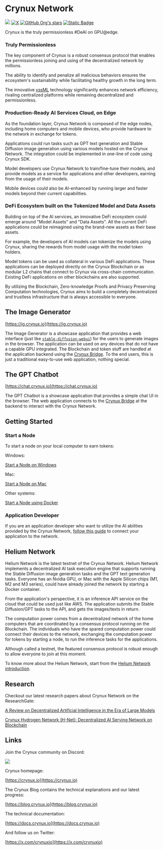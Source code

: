 # Crynux Network

[![](https://dcbadge.limes.pink/api/server/https://discord.gg/zmU9GRwU6f)](https://discord.gg/zmU9GRwU6f)
[![X](https://img.shields.io/badge/@crynuxio-%23000000.svg?style=for-the-badge&logo=X&logoColor=white)](https://x.com/crynuxio)
[![GitHub Org's stars](https://img.shields.io/github/stars/crynux-ai?style=for-the-badge&logo=github)](https://github.com/crynux-ai)
[![Static Badge](https://img.shields.io/badge/Gitbook-Documentation-blue?style=for-the-badge&logo=gitbook)](https://docs.crynux.io)

Crynux is the truly permissionless #DeAI on GPU@edge.

### Truly Permissionless

The key component of Crynux is a robust consensus protocol that enables the permissionless joining and using of the decentralized network by millions.

The ability to identify and penalize all malicious behaviors ensures the ecosystem's sustainability while facilitating healthy growth in the long term.

The innovative [vssML](https://docs.crynux.io/system-design/verifiable-secret-sampling) technology significantly enhances network efficiency, rivaling centralized platforms while remaining decentralized and permissionless.

### Production-Ready AI Services Cloud, on Edge

As the foundation layer, Crynux Network is composed of the edge nodes, including home computers and mobile devices, who provide hardware to the network in exchange for tokens.

Applications could run tasks such as GPT text generation and Stable Diffusion image generation using various models hosted on the Crynux Network. The integration could be implemented in one-line of code using Crynux SDK.

Model developers use Crynux Network to train/fine-tune their models, and provide models as a service for applications and other developers, earning from the usage of their models.

Mobile devices could also be AI-enhanced by running larger and faster models beyond their current capabilities.

### DeFi Ecosystem built on the Tokenized Model and Data Assets

Building on top of the AI services, an innovative DeFi ecosystem could emerge around "Model Assets" and "Data Assets". All the current DeFi applications could be reimagined using the brand-new assets as their base assets.

For example, the developers of AI models can tokenize the models using Crynux, sharing the rewards from model usage with the model token holders.

Model tokens can be used as collateral in various DeFi applications. These applications can be deployed directly on the Crynux Blockchain or as modular L2 chains that connect to Crynux via cross-chain communication. Existing DeFi applications on other blockchains are also supported.

By utilizing the Blockchain, Zero-knowledge Proofs and Privacy Preserving Computation technologies, Crynux aims to build a completely decentralized and trustless infrastructure that is always accessible to everyone.

## The Image Generator

[https://ig.crynux.io](https://ig.crynux.io)

The Image Generator is a showcase application that provides a web interface (just like [`stable-diffusion-webui`](https://github.com/AUTOMATIC1111/stable-diffusion-webui)) for the users to generate images in the browser. 
The application can be used on any devices that do not have a capable GPU integrated. The Blockchain and token stuff are handled at the application backend using the [Crynux Bridge](https://github.com/crynux-ai/crynux-bridge). To the end users, this is just a traditional easy-to-use web application, nothing special.

## The GPT Chatbot

[https://chat.crynux.io](https://chat.crynux.io)

The GPT Chatbot is a showcase application that provides a simple chat UI in the browser. The web application connects to the [Crynux Bridge](https://github.com/crynux-ai/crynux-bridge) at the backend to interact with the Crynux Network.

## Getting Started

### Start a Node

To start a node on your local computer to earn tokens:

Windows:

[Start a Node on Windows](https://docs.crynux.io/node-hosting/start-a-node-windows)

Mac:

[Start a Node on Mac](https://docs.crynux.io/node-hosting/start-a-node-mac)

Other systems:

[Start a Node using Docker](https://docs.crynux.io/node-hosting/start-a-node-docker)

### Application Developer

If you are an application developer who want to utilize the AI abilities provided by the Crynux Network, [follow this guide](https://docs.crynux.ai/application-development/application-workflow) to connect your application to the network.

## Helium Network

Helium Network is the latest testnet of the Crynux Network. Helium Network implements a decentralized AI task execution engine that supports running the Stable Diffusion image generation tasks and the GPT text generation tasks.
Everyone has an Nvidia GPU, or Mac with the Apple Silicon chips (M1, M2 and M3 series), could have already joined the network by starting a Docker container.

From the application's perspective, it is an inference API service on the cloud that could be used just like AWS. The application submits the Stable Diffusion/GPT tasks to the API, and gets the images/texts in return.

The computation power comes from a decentralized network of the home computers that are coordinated by a consensus protocol running on the Blockchain. The individuals who have the spared computation power could connect their devices to the network, exchanging the computation power for tokens by starting a node, to run the inference tasks for the applications.

Although called a testnet, the featured consensus protocol is robust enough to allow everyone to join at this moment.

To know more about the Helium Network, start from the [Helium Network introduction](https://docs.crynux.io/releases/helium-network).

## Research

Checkout our latest research papers about Crynux Network on the ResearchGate:

[A Review on Decentralized Artificial Intelligence in the Era of Large Models](https://www.researchgate.net/publication/380564678_A_Review_on_Decentralized_Artificial_Intelligence_in_the_Era_of_Large_Models)

[Crynux Hydrogen Network (H-Net): Decentralized AI Serving Network on Blockchain](https://www.researchgate.net/publication/377567611_Crynux_Hydrogen_Network_H-Net_Decentralized_AI_Serving_Network_on_Blockchain)

## Links

Join the Crynux community on Discord:

[![](https://dcbadge.limes.pink/api/server/https://discord.gg/zmU9GRwU6f)](https://discord.gg/zmU9GRwU6f)

Crynux homepage:

[https://crynux.io](https://crynux.io)

The Crynux Blog contains the technical explanations and our latest progress:

[https://blog.crynux.io](https://blog.crynux.io)

The technical documentation:

[https://docs.crynux.io](https://docs.crynux.io)

And follow us on Twitter:

[https://x.com/crynuxio](https://x.com/crynuxio)
